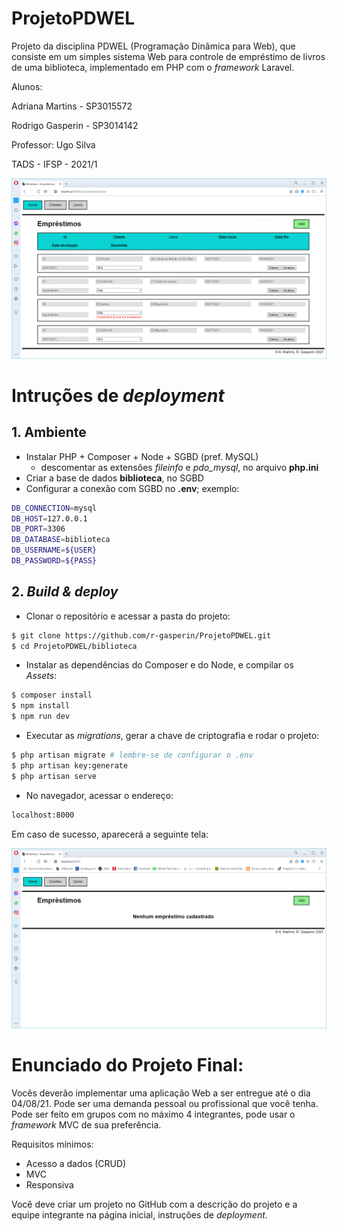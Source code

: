 # ProjetoPDWEL
Projeto da disciplina PDWEL (Programação Dinâmica para Web), que consiste em um simples sistema Web para controle de empréstimo de livros de uma biblioteca, implementado em PHP com o *framework* Laravel.

Alunos:

Adriana Martins - SP3015572

Rodrigo Gasperin - SP3014142

Professor: Ugo Silva

TADS - IFSP - 2021/1

![Home](./screenshots/emprestimos.png)

# Intruções de *deployment*
## 1. Ambiente
 - Instalar PHP + Composer + Node + SGBD (pref. MySQL)
    - descomentar as extensões *fileinfo* e *pdo_mysql*, no arquivo **php.ini**
 - Criar a base de dados **biblioteca**, no SGBD
 - Configurar a conexão com SGBD no **.env**; exemplo:
```sh
DB_CONNECTION=mysql
DB_HOST=127.0.0.1
DB_PORT=3306
DB_DATABASE=biblioteca
DB_USERNAME=${USER}
DB_PASSWORD=${PASS}
```

## 2. *Build & deploy*
 - Clonar o repositório e acessar a pasta do projeto:
```sh
$ git clone https://github.com/r-gasperin/ProjetoPDWEL.git
$ cd ProjetoPDWEL/biblioteca
```
 - Instalar as dependências do Composer e do Node, e compilar os *Assets*:
```sh
$ composer install
$ npm install
$ npm run dev
```
 - Executar as *migrations*, gerar a chave de criptografia e rodar o projeto:
```sh
$ php artisan migrate # lembre-se de configurar o .env
$ php artisan key:generate
$ php artisan serve
```
 - No navegador, acessar o endereço:
```sh
localhost:8000
```

Em caso de sucesso, aparecerá a seguinte tela:

![FirstUse](./screenshots/first_use.png)

# Enunciado do Projeto Final:

Vocês deverão implementar uma aplicação Web a ser entregue até o dia 04/08/21.
Pode ser uma demanda pessoal ou profissional que você tenha.
Pode ser feito em grupos com no máximo 4 integrantes, pode usar o *framework* MVC de sua preferência.

Requisitos mínimos:

 - Acesso a dados (CRUD)
 - MVC
 - Responsiva

Você deve criar um projeto no GitHub com a descrição do projeto e a equipe integrante na página inicial, instruções de *deployment*.
